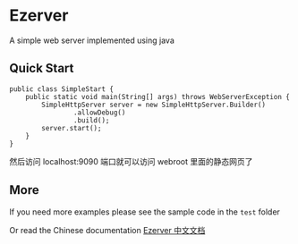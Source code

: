 # Ezerver
A simple web server implemented using java
 
## Quick Start
    
    public class SimpleStart {
        public static void main(String[] args) throws WebServerException {
            SimpleHttpServer server = new SimpleHttpServer.Builder()
                    .allowDebug()
                    .build();
            server.start();
        }
    }
    

然后访问 localhost:9090 端口就可以访问 webroot 里面的静态网页了

## More

If you need more examples please see the sample code in the `test` folder

Or read the Chinese documentation [Ezerver 中文文档](documents/Ezerver_doc_v1.md)